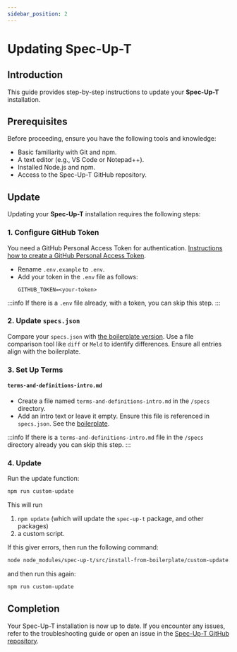 ```yaml
---
sidebar_position: 2
---
```



# Updating Spec-Up-T

## Introduction

This guide provides step-by-step instructions to update your **Spec-Up-T** installation.

## Prerequisites

Before proceeding, ensure you have the following tools and knowledge:

- Basic familiarity with Git and npm.
- A text editor (e.g., VS Code or Notepad++).
- Installed Node.js and npm.
- Access to the Spec-Up-T GitHub repository.

## Update

Updating your **Spec-Up-T** installation requires the following steps:

### 1. Configure GitHub Token

You need a GitHub Personal Access Token for authentication. [Instructions how to create a GitHub Personal Access Token](../getting-started/github-token.md).

- Rename `.env.example` to `.env`.
- Add your token in the `.env` file as follows:
  ```env
  GITHUB_TOKEN=<your-token>
  ```

:::info
If there is a `.env` file already, with a token, you can skip this step.
:::

### 2. Update `specs.json`

Compare your `specs.json` with [the boilerplate version](https://github.com/trustoverip/spec-up-t/blob/master/src/install-from-boilerplate/boilerplate/specs.json). Use a file comparison tool like `diff` or `Meld` to identify differences. Ensure all entries align with the boilerplate.

### 3. Set Up Terms

#### `terms-and-definitions-intro.md`

- Create a file named `terms-and-definitions-intro.md` in the `/specs` directory.
- Add an intro text or leave it empty. Ensure this file is referenced in `specs.json`. See the [boilerplate](https://github.com/trustoverip/spec-up-t/blob/master/src/install-from-boilerplate/boilerplate/specs.json#L12).

:::info
If there is a `terms-and-definitions-intro.md` file in the `/specs` directory already you can skip this step.
:::

### 4. Update

Run the update function:

```bash
npm run custom-update
```

This will run
1. `npm update` (which will update the `spec-up-t` package, and other packages)
2. a custom script.

If this giver errors, then run the following command:

```bash
node node_modules/spec-up-t/src/install-from-boilerplate/custom-update.js
```

and then run this again:

```bash
npm run custom-update
```



## Completion

Your Spec-Up-T installation is now up to date. If you encounter any issues, refer to the troubleshooting guide or open an issue in the [Spec-Up-T GitHub repository](https://github.com/trustoverip/spec-up-t-starter-pack/issues).



